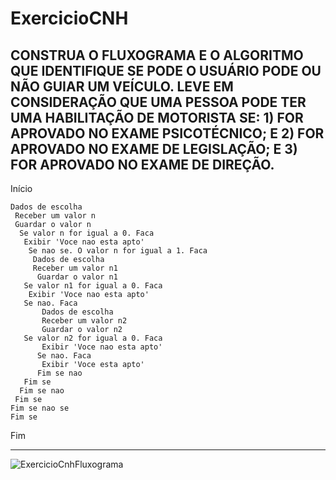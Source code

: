 # ExercicioCNH
CONSTRUA O FLUXOGRAMA E O ALGORITMO QUE IDENTIFIQUE SE PODE O USUÁRIO PODE OU NÃO GUIAR UM VEÍCULO. LEVE EM CONSIDERAÇÃO QUE UMA PESSOA PODE TER UMA HABILITAÇÃO DE MOTORISTA SE: 1) FOR APROVADO NO EXAME PSICOTÉCNICO; E 2) FOR APROVADO NO EXAME DE LEGISLAÇÃO; E 3) FOR APROVADO NO EXAME DE DIREÇÃO.
------------------------------------------------------

Início

    Dados de escolha
     Receber um valor n
     Guardar o valor n
      Se valor n for igual a 0. Faca
       Exibir 'Voce nao esta apto'
        Se nao se. O valor n for igual a 1. Faca
         Dados de escolha
         Receber um valor n1
          Guardar o valor n1
       Se valor n1 for igual a 0. Faca
        Exibir 'Voce nao esta apto'
       Se nao. Faca
	       Dados de escolha 
	       Receber um valor n2
	       Guardar o valor n2
       Se valor n2 for igual a 0. Faca
	       Exibir 'Voce nao esta apto'
	      Se nao. Faca
	       Exibir 'Voce esta apto'
	      Fim se nao
       Fim se
      Fim se nao
     Fim se	
    Fim se nao se
    Fim se	  
    
 Fim

--------------------------------------------------------

![ExercicioCnhFluxograma](https://user-images.githubusercontent.com/103973651/169710032-6b6cc9a3-0fdc-41f3-b478-fb9dd82581d7.png)
